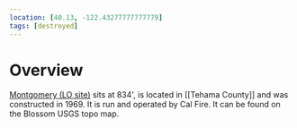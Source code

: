 ```yaml
---
location: [40.13, -122.43277777777779]
tags: [destroyed]
---
```


# Overview

[Montgomery (LO site)](http://www.peakbagging.com/CALookoutPhotos/Montgomery.html) sits at 834', is located in [[Tehama County]] and was constructed in 1969. It is run and operated by Cal Fire. It can be found on the Blossom USGS topo map.

